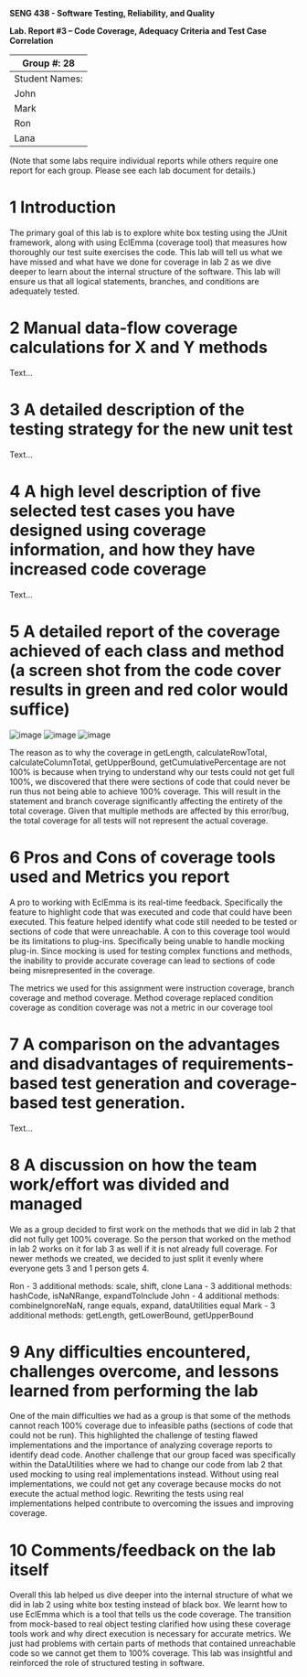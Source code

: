 **SENG 438 - Software Testing, Reliability, and Quality**

**Lab. Report #3 – Code Coverage, Adequacy Criteria and Test Case Correlation**

| Group \#:  28        |
| ----------------- |
| Student Names:      |
| John            |   
| Mark            |   
| Ron             |   
| Lana            |   

(Note that some labs require individual reports while others require one report
for each group. Please see each lab document for details.)

# 1 Introduction

The primary goal of this lab is to explore white box testing using the JUnit framework, along with using EclEmma (coverage tool) that measures how thoroughly our test suite exercises the code. This lab will tell us what we have missed and what have we done for coverage in lab 2 as we dive deeper to learn about the internal structure of the software. This lab will ensure us that all logical statements, branches, and conditions are adequately tested. 

# 2 Manual data-flow coverage calculations for X and Y methods

Text…

# 3 A detailed description of the testing strategy for the new unit test

Text…

# 4 A high level description of five selected test cases you have designed using coverage information, and how they have increased code coverage

Text…

# 5 A detailed report of the coverage achieved of each class and method (a screen shot from the code cover results in green and red color would suffice)

![image](https://github.com/user-attachments/assets/55e06694-9487-4668-9437-3617513ac563)
![image](https://github.com/user-attachments/assets/6f1d5ca1-bf22-482c-adf0-b6e459efc36f)
![image](https://github.com/user-attachments/assets/4117736e-2f99-443e-8958-89127746e1d0)

The reason as to why the coverage in getLength, calculateRowTotal, calculateColumnTotal, getUpperBound, getCumulativePercentage are not 100% is because when trying to understand why our tests could not get full 100%, we discovered that there were sections of code that could never be run thus not being able to achieve 100% coverage. This will result in the statement and branch coverage significantly affecting the entirety of the total coverage. Given that multiple methods are affected by this error/bug, the total coverage for all tests will not represent the actual coverage. 

# 6 Pros and Cons of coverage tools used and Metrics you report

A pro to working with EclEmma is its real-time feedback. Specifically the feature to highlight code that was executed and code that could have been executed. This feature helped identify what code still needed to be tested or sections of code that were unreachable. A con to this coverage tool would be its limitations to plug-ins. Specifically being unable to handle mocking plug-in. Since mocking is used for testing complex functions and methods, the inability to provide accurate coverage can lead to sections of code being misrepresented in the coverage.

The metrics we used for this assignment were instruction coverage, branch coverage and method coverage. Method coverage replaced condition coverage as condition coverage was not a metric in our coverage tool

# 7 A comparison on the advantages and disadvantages of requirements-based test generation and coverage-based test generation.

Text…

# 8 A discussion on how the team work/effort was divided and managed

We as a group decided to first work on the methods that we did in lab 2 that did not fully get 100% coverage. So the person that worked on the method in lab 2 works on it for lab 3 as well if it is not already full coverage. For newer methods we created, we decided to just split it evenly where everyone gets 3 and 1 person gets 4. 

Ron - 3 additional methods: scale, shift, clone
Lana - 3 additional methods: hashCode, isNaNRange, expandToInclude
John - 4 additional methods: combineIgnoreNaN, range equals, expand, dataUtilities equal 
Mark - 3 additional methods: getLength, getLowerBound, getUpperBound

# 9 Any difficulties encountered, challenges overcome, and lessons learned from performing the lab

One of the main difficulties we had as a group is that some of the methods cannot reach 100% coverage due to infeasible paths (sections of code that could not be run). This highlighted the challenge of testing flawed implementations and the importance of analyzing coverage reports to identify dead code. Another challenge that our group faced was specifically within the DataUtilities where we had to change our code from lab 2 that used mocking to using real implementations instead. Without using real implementations, we could not get any coverage because mocks do not execute the actual method logic. Rewriting the tests using real implementations helped contribute to overcoming the issues and improving coverage. 

# 10 Comments/feedback on the lab itself

Overall this lab helped us dive deeper into the internal structure of what we did in lab 2 using white box testing instead of black box. We learnt how to use EclEmma which is a tool that tells us the code coverage. The transition from mock-based to real object testing clarified how using these coverage tools work and why direct execution is necessary for accurate metrics. We just had problems with certain parts of methods that contained unreachable code so we cannot get them to 100% coverage. This lab was insightful and reinforced the role of structured testing in software. 
